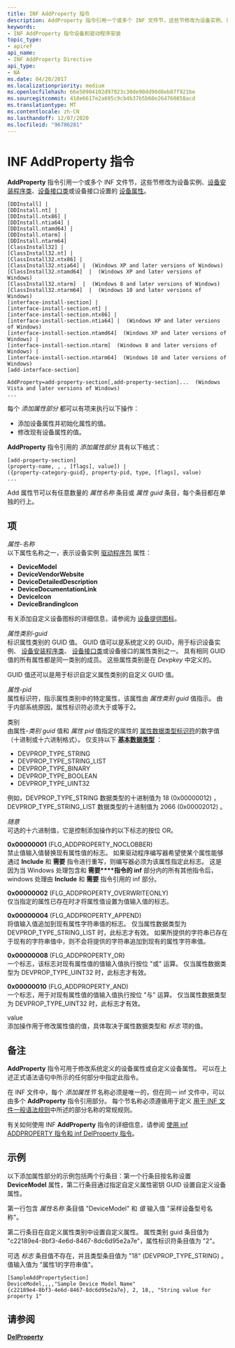 ```yaml
---
title: INF AddProperty 指令
description: AddProperty 指令引用一个或多个 INF 文件节，这些节修改为设备实例、设备安装程序类、设备接口类或设备接口设置的设备属性。
keywords:
- INF AddProperty 指令设备和驱动程序安装
topic_type:
- apiref
api_name:
- INF AddProperty Directive
api_type:
- NA
ms.date: 04/20/2017
ms.localizationpriority: medium
ms.openlocfilehash: 66e50904102d97023c30de90dd90d8eb87f921be
ms.sourcegitcommit: 418e6617e2a695c9cb4b37b5b60e264760858acd
ms.translationtype: MT
ms.contentlocale: zh-CN
ms.lasthandoff: 12/07/2020
ms.locfileid: "96786281"
---
```

# <a name="inf-addproperty-directive"></a>INF AddProperty 指令


**AddProperty** 指令引用一个或多个 INF 文件节，这些节修改为设备实例、[设备安装程序类](./overview-of-device-setup-classes.md)、[设备接口类](./overview-of-device-interface-classes.md)或设备接口设置的 [设备属性](device-properties.md)。

```inf
[DDInstall] |
[DDInstall.nt] |
[DDInstall.ntx86] |
[DDInstall.ntia64] |
[DDInstall.ntamd64] |
[DDInstall.ntarm] |
[DDInstall.ntarm64]
[ClassInstall32] | 
[ClassInstall32.nt] | 
[ClassInstall32.ntx86] |
[ClassInstall32.ntia64] |  (Windows XP and later versions of Windows)
[ClassInstall32.ntamd64]  |  (Windows XP and later versions of Windows)
[ClassInstall32.ntarm]  |  (Windows 8 and later versions of Windows)
[ClassInstall32.ntarm64]  |  (Windows 10 and later versions of Windows)
[interface-install-section] | 
[interface-install-section.nt] | 
[interface-install-section.ntx86] | 
[interface-install-section.ntia64] |  (Windows XP and later versions of Windows)
[interface-install-section.ntamd64]  (Windows XP and later versions of Windows) |
[interface-install-section.ntarm]  (Windows 8 and later versions of Windows) |
[interface-install-section.ntarm64]  (Windows 10 and later versions of Windows)
[add-interface-section]

AddProperty=add-property-section[,add-property-section]...  (Windows Vista and later versions of Windows)
...
```

每个 *添加属性部分* 都可以有项来执行以下操作：

-   添加设备属性并初始化属性的值。
-   修改现有设备属性的值。

**AddProperty** 指令引用的 *添加属性部分* 具有以下格式：

```inf
[add-property-section]
(property-name, , , [flags], value]) | 
({property-category-guid}, property-pid, type, [flags], value)
...
```

Add 属性节可以有任意数量的 *属性名称* 条目或 *属性 guid* 条目，每个条目都在单独的行上。

## <a name="entries"></a>项


<a href="" id="property-name"></a>*属性-名称*  
以下属性名称之一，表示设备实例 [驱动程序包](driver-packages.md) 属性：

-   **DeviceModel**
-   **DeviceVendorWebsite**
-   **DeviceDetailedDescription**
-   **DeviceDocumentationLink**
-   **DeviceIcon**
-   **DeviceBrandingIcon**

有关添加自定义设备图标的详细信息，请参阅为 [设备提供图标](providing-vendor-icons-for-the-shell-and-autoplay.md)。

<a href="" id="property-category-guid"></a>*属性类别-guid*  
标识属性类别的 GUID 值。 GUID 值可以是系统定义的 GUID，用于标识设备实例、 [设备安装程序类](./overview-of-device-setup-classes.md)、 [设备接口类](./overview-of-device-interface-classes.md)或设备接口的属性类别之一。 具有相同 GUID 值的所有属性都是同一类别的成员。 这些属性类别是在 *Devpkey* 中定义的。

GUID 值还可以是用于标识自定义属性类别的自定义 GUID 值。

<a href="" id="property-pid"></a>*属性-pid*  
属性标识符，指示属性类别中的特定属性，该属性由 *属性类别 guid* 值指示。 由于内部系统原因，属性标识符必须大于或等于2。

<a href="" id="type"></a>类别  
由属性-*类别 guid* 值和 *属性 pid* 值指定的属性的 [属性数据类型标识符](/previous-versions/ff541476(v=vs.85))的数字值（十进制或十六进制格式）。 仅支持以下 [**基本数据类型**](/previous-versions/ff537793(v=vs.85)) ：

-   DEVPROP_TYPE_STRING
-   DEVPROP_TYPE_STRING_LIST
-   DEVPROP_TYPE_BINARY
-   DEVPROP_TYPE_BOOLEAN
-   DEVPROP_TYPE_UINT32

例如，DEVPROP_TYPE_STRING 数据类型的十进制值为 18 (0x00000012) ，DEVPROP_TYPE_STRING_LIST 数据类型的十进制值为 2066 (0x00002012) 。

<a href="" id="flags"></a>*随意*  
可选的十六进制值，它是控制添加操作的以下标志的按位 OR。

<a href="" id="0x00000001--flg-addproperty-noclobber--"></a>**0x00000001** (FLG_ADDPROPERTY_NOCLOBBER)    
禁止值输入值替换现有属性值的标志。 如果驱动程序编写器希望使某个属性能够通过 **Include** 和 **需要** 指令进行重写，则编写器必须为该属性指定此标志。 这是因为当 Windows 处理包含和 **需要****指令的 inf** 部分内的所有其他指令后，windows 处理由 **Include** 和 **需要** 指令引用的 inf 部分。

<a href="" id="0x00000002--flg-addproperty-overwriteonly--"></a>**0x00000002** (FLG_ADDPROPERTY_OVERWRITEONLY)    
仅当指定的属性已存在时才将属性值设置为值输入值的标志。

<a href="" id="0x00000004--flg-addproperty-append--"></a>**0x00000004** (FLG_ADDPROPERTY_APPEND)    
将值输入值追加到现有属性字符串值的标志。 仅当属性数据类型为 DEVPROP_TYPE_STRING_LIST 时，此标志才有效。 如果所提供的字符串已存在于现有的字符串值中，则不会将提供的字符串追加到现有的属性字符串值。

<a href="" id="0x00000008--flg-addproperty-or-"></a>**0x00000008** (FLG_ADDPROPERTY_OR)   
一个标志，该标志对现有属性值的值输入值执行按位 "或" 运算。 仅当属性数据类型为 DEVPROP_TYPE_UINT32 时，此标志才有效。

<a href="" id="0x00000010--flg-addproperty-and-"></a>**0x00000010** (FLG_ADDPROPERTY_AND)   
一个标志，用于对现有属性值的值输入值执行按位 "与" 运算。 仅当属性数据类型为 DEVPROP_TYPE_UINT32 时，此标志才有效。

<a href="" id="value"></a>value  
添加操作用于修改属性值的值，具体取决于属性数据类型和 *标志* 项的值。

<a name="remarks"></a>备注
-------

**AddProperty** 指令可用于修改系统定义的设备属性或自定义设备属性。 可以在上述正式语法语句中所示的任何部分中指定此指令。

在 INF 文件中，每个 *添加属性节* 名称必须是唯一的，但在同一 inf 文件中，可以由多个 **AddProperty** 指令引用部分。 每个节名称必须遵循用于定义 [用于 INF 文件一般语法规则](general-syntax-rules-for-inf-files.md)中所述的部分名称的常规规则。

有关如何使用 INF **AddProperty** 指令的详细信息，请参阅 [使用 inf ADDPROPERTY 指令和 inf DelProperty 指令](using-the-inf-addproperty-directive-and-the-inf-delproperty-directive.md)。

<a name="examples"></a>示例
--------

以下添加属性部分的示例包括两个行条目：第一个行条目按名称设置 **DeviceModel** 属性，第二行条目通过指定自定义属性密钥 GUID 设置自定义设备属性。

第一行包含 *属性名称* 条目值 "DeviceModel" 和 *值* 输入值 "采样设备型号名称"。

第二行条目在自定义属性类别中设置自定义属性。 属性类别 guid 条目值为 "c22189e4-8bf3-4e6d-8467-8dc6d95e2a7e"，属性标识符条目值为 "2"。

可选 *标志* 条目值不存在，并且类型条目值为 "18" (DEVPROP_TYPE_STRING) 。 值输入值为 "属性1的字符串值"。

```inf
[SampleAddPropertySection]
DeviceModel,,,,"Sample Device Model Name"
{c22189e4-8bf3-4e6d-8467-8dc6d95e2a7e}, 2, 18,, "String value for property 1"
```

## <a name="see-also"></a>请参阅


[**DelProperty**](inf-delproperty-directive.md)

 

